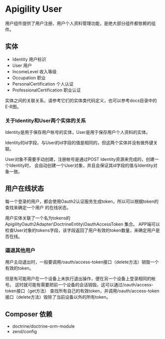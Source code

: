 # Apigility User
用户组件提供了用户注册、用户个人资料管理功能，是绝大部分组件都依赖的组件。

## 实体
- Identity 用户标识
- User 用户
- IncomeLevel 收入等级
- Occupation 职业
- PersonalCertification 个人认证
- ProfessionalCertification 职业认证

实体之间的关联关系，请参考它们的实体类代码定义，也可以参考docs目录中的E-R图。

### 关于Identity和User两个实体的关系
Identity是用于保存用户帐号的实体，User是用于保存用户个人资料的实体。

Identity的id字段，与User的id字段的值是相同的，但这两个实体并没有做外键关联。

User对象不需要手动创建，注册帐号是通过POST Identity资源来完成的，创建一个Identity时，
会自动创建一个User对象，并且会保证其id字段的值与Identity对象一致。

## 用户在线状态
每一个登录的用户，都会使用Oauth2认证服务生成token，所以可以根据token的查找来确定一个用户
的在线状态。

用户实体关联了一个名为tokens的ApigilityOauth2Adapter\DoctrineEntity\OauthAccessToken 集合。
APP端可以检查User对象的tokens字段，该字段返回了用户有效的token数量，来确定用户是否在线。

### 逼退其他用户
用户主动退出时，一般要调用/oauth/access-token接口（delete方法）销毁一个有效的token。

但是有可能用户在一个设备上未执行退出操作，便在另一个设备上登录相同的帐号。
这时就可能有需要把前一个设备的会话销毁。这可以通过/oauth/access-token接口（get方法）
查找所有自己的有效token，并调用/oauth/access-token接口（delete方法）毁除了当前设备以外的所有token。

## Composer 依赖
- doctrine/doctrine-orm-module
- zend/config